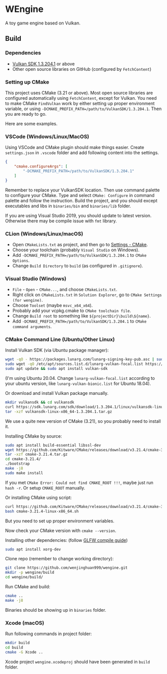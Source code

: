 # WEngine

A toy game engine based on Vulkan.

## Build

### Dependencies

- [Vulkan SDK 1.3.204.1](https://vulkan.lunarg.com/) or above
- Other open source libraries on GitHub (configured by `FetchContent`)

### Setting up CMake

This project uses CMake (3.21 or above). Most open source libraries are configured automatically using `FetchContent`, except for Vulkan. You need to make CMake `FindVulkan` work by either setting up proper environment variable, or using `-DCMAKE_PREFIX_PATH=/path/to/VulkanSDK/1.3.204.1`. Then you are ready to go.

Here are some examples.

### VSCode (Windows/Linux/MacOS)

Using VSCode and CMake plugin should make things easier. Create `settings.json` in `.vscode` folder and add following content into the settings.

```json
{
    "cmake.configureArgs": [
        "-DCMAKE_PREFIX_PATH=/path/to/VulkanSDK/1.3.204.1"
    ]
}
```

Remember to replace your VulkanSDK location. Then use command palette to configure your CMake. Type and select `CMake: Configure` in command palette and follow the instruction. Build the project, and you should except executables and libs in `binaries/bin` and `binaries/lib` folder.

If you are using Visual Studio 2019, you should update to latest version. Otherwise there may be compile issue with `fmt` library.

### CLion (Windows/Linux/macOS)

- Open `CMakeLists.txt` as project, and then go to [Settings - CMake](jetbrains://CLion/settings?name=Build%2C+Execution%2C+Deployment--CMake).
- Choose your toolchain (probably `Visual Studio` on Windows).
- Add `-DCMAKE_PREFIX_PATH=/path/to/VulkanSDK/1.3.204.1` to `CMake Options`.
- Change `Build Directory` to `build` (as configured in `.gitignore`).

### Visual Studio (Windows)

- `File` - `Open` - `CMake...`, and choose `CMakeLists.txt`.
- Right click on `CMakeLists.txt` in `Solution Explorer`, go to `CMake Settings (for wengine)`.
- Choose `Toolset` (maybe `msvc_x64_x64`).
- Probably add your vcpkg.cmake to `CMake toolchain file`.
- Change `Build root` to something like `${projectDir}\build\${name}`.
- Add `-DCMAKE_PREFIX_PATH=/path/to/VulkanSDK/1.3.204.1` to `CMake command arguments`.

### CMake Command Line (Ubuntu/Other Linux)

Install Vulkan SDK (via Ubuntu package manager):
```bash
wget -qO - https://packages.lunarg.com/lunarg-signing-key-pub.asc | sudo apt-key add
sudo wget -qO /etc/apt/sources.list.d/lunarg-vulkan-focal.list https://packages.lunarg.com/vulkan/lunarg-vulkan-focal.list
sudo apt update && sudo apt install vulkan-sdk
```
(I'm using Ubuntu 20.04. Change `lunarg-vulkan-focal.list` according to your ubuntu version, like `lunarg-vulkan-bionic.list` for Ubuntu 18.04).

Or download and install Vulkan package manually.
```bash
mkdir vulkansdk && cd vulkansdk
curl https://sdk.lunarg.com/sdk/download/1.3.204.1/linux/vulkansdk-linux-x86_64-1.3.204.1.tar.gz --output vulkansdk-linux-x86_64-1.3.204.1.tar.gz
tar -xzf vulkansdk-linux-x86_64-1.3.204.1.tar.gz
```

We use a quite new version of CMake (3.21), so you probably need to install it.

Installing CMake by source:
```bash
sudo apt install build-essential libssl-dev
wget https://github.com/Kitware/CMake/releases/download/v3.21.4/cmake-3.21.4.tar.gz
tar -xzf cmake-3.21.4.tar.gz
cd cmake-3.21.4/
./bootstrap
make -j8
sudo make install
```
If you met `CMake Error: Could not find CMAKE_ROOT !!!`, maybe just run `hash -r`. Or setup `CMAKE_ROOT` manually.

Or installing CMake using script:
```bash
curl https://github.com/Kitware/CMake/releases/download/v3.21.4/cmake-3.21.4-linux-x86_64.sh --output cmake-3.21.4-linux-x86_64.sh
bash cmake-3.21.4-linux-x86_64.sh
```
But you need to set up proper environment variables.

Now check your CMake version with `cmake --version`.

Installing other dependencies: (follow [GLFW compile guide](https://www.glfw.org/docs/3.3/compile_guide.html))
```bash
sudo apt install xorg-dev
```

Clone repo (remember to change working directory):
```bash
git clone https://github.com/wenjinghuan999/wengine.git
mkdir -p wengine/build
cd wengine/build/
```

Run CMake and build:
```bash
cmake ..
make -j8
```

Binaries should be showing up in `binaries` folder.

### Xcode (macOS)

Run following commands in project folder:
```bash
mkdir build
cd build
cmake -G Xcode ..
```

Xcode project `wengine.xcodeproj` should have been generated in `build` folder.